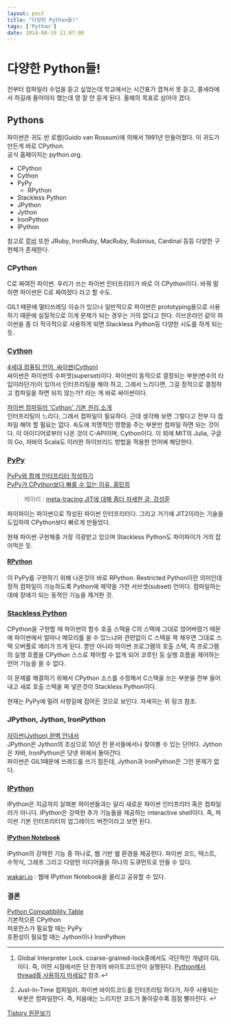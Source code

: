 ```yaml
---
layout: post
title: "다양한 Python들!"
tags: ['Python']
date: 2014-08-19 11:07:00
---
```

# 다양한 Python들!

전부터 컴파일러 수업을 듣고 싶었는데 학교에서는 시간표가 겹쳐서 못 듣고, 콜세라에서 하길래 들어야지 했는데 영 잘 안 듣게 된다. 올해의 목표로 삼아야 겠다.

## Pythons

파이썬은 귀도 반 로썸(Guido van Rossum)에 의해서 1991년 만들어졌다. 이 귀도가 만든게 바로 CPython.  
공식 홈페이지는 python.org.

  * CPython
  * Cython
  * PyPy
    * RPython
  * Stackless Python
  * JPython
  * Jython
  * IronPython
  * IPython

참고로 [루비](http://ko.wikipedia.org/wiki/%EB%A3%A8%EB%B9%84_\(%ED%94%84%EB%A1%9C%EA%B7%B8%EB%9E%98%EB%B0%8D_%EC%96%B8%EC%96%B4) 또한 JRuby, IronRuby, MacRuby, Rubinius, Cardinal 등등 다양한 구현체가 존재한다. 

### CPython

C로 짜여진 파이썬. 우리가 쓰는 파이썬 인터프리터가 바로 이 CPython이다. 바꿔 말하면 파이썬은 C로 짜여졌다 라고 할 수도.

GIL1 때문에 멀티쓰레딩 이슈가 있으나 일반적으로 파이썬은 prototyping용으로 사용하기 때문에 실질적으로 이게 문제가 되는 경우는 거의 없다고 한다. 이브온라인 같이 파이썬을 좀 더 적극적으로 사용하게 되면 Stackless Python등 다양한 시도를 하게 되는 듯.

### [Cython](http://ko.wikipedia.org/wiki/%EC%82%AC%EC%9D%B4%EC%8D%AC)

[4세대 컴퓨팅 언어, 싸이쎤(Cython)](http://www.wikitree.co.kr/main/news_view.php?id=149307)  
싸이썬은 파이썬의 수퍼셋(superset)이다. 파이썬이 동적으로 결정되는 부분(변수의 타입이라던가)이 있어서 인터프리팅을 해야 하고, 그래서 느리다면, 그걸 정적으로 결정하고 컴파일을 하면 되지 않는가? 라는 게 바로 싸이썬이다.

[파이썬 컴파일러 'Cython' 기본 원리 소개](http://www.wikitree.co.kr/opm/opm_news_view.php?id=160061&alid=200094&opm=jamessungjinkim)  
인터프리팅이 느리다, 그래서 컴파일이 필요하다. 근데 생각해 보면 그렇다고 전부 다 컴파일 해야 할 필요는 없다. 속도에 치명적인 영향을 주는 부분만 컴파일 하면 되는 것이다. 이 아이디어로부터 나온 것이 C-API이며, Cython이다. 이 외에 MIT의 Julia, 구글의 Go, 자바의 Scala도 이러한 하이브리드 방법을 적용한 언어에 해당한다.

### [PyPy](https://mirror.enha.kr/wiki/PyPy)

[PyPy와 함께 인터프리터 작성하기](http://haruair.com/blog/1882)  
[PyPy가 CPython보다 빠를 수 있는 이유, 홍민희](http://blog.dahlia.kr/post/5124874464)

> 메아리 : [meta-tracing JIT에 대해 좀더 자세한 글, 강성훈](http://j.mearie.org/post/5125952364/why-is-pypy-faster-than-cpython)

파이파이는 파이썬으로 작성된 파이썬 인터프리터다. 그리고 거기에 JIT2이라는 기술을 도입하여 CPython보다 빠르게 만들었다.

현재 파이썬 구현체중 가장 각광받고 있으며 Stackless Python도 파이파이가 거의 잡아먹은 듯. 

#### [RPython](http://ko.wikipedia.org/wiki/RPython)

이 PyPy를 구현하기 위해 나온것이 바로 RPython. Restricted Python이란 의미인데 정적 컴파일이 가능하도록 Python에 제약을 가한 서브셋(subset) 언어다. 컴파일하는 데에 장애가 되는 동적인 기능을 제거한 것.

### [Stackless Python](https://mirror.enha.kr/wiki/Python#s-4.2)

CPython을 구현할 때 파이썬의 함수 호출 스택을 C의 스택에 그대로 얹어버렸기 때문에 파이썬에서 얼마나 메모리를 쓸 수 있느냐와 관련없이 C 스택을 꽉 채우면 그대로 스택 오버플로 에러가 뜨게 된다. 뿐만 아니라 파이썬 프로그램의 호출 스택, 즉 프로그램의 실행 흐름을 CPython 스스로 제어할 수 없게 되어 코루틴 등 실행 흐름을 제어하는 언어 기능을 쓸 수 없다.

이 문제를 해결하기 위해서 CPython 소스를 수정해서 C스택을 쓰는 부분을 전부 들어내고 새로 호출 스택을 짜 넣은것이 Stackless Python이다. 

현재는 PyPy에 밀려 사향길에 접어든 것으로 보인다. 자세히는 위 링크 참조.

### JPython, Jython, IronPython

[자이썬(Jython) 완벽 안내서](http://jythonbook-ko.readthedocs.org/)  
JPython은 Jython의 조상으로 10년 전 문서들에서나 찾아볼 수 있는 단어다. Jython은 자바, IronPython은 닷넷 위에서 돌아간다.  
파이썬은 GIL1때문에 쓰레드를 쓰기 힘든데, Jython과 IronPython은 그런 문제가 없다.

### [IPython](http://en.wikipedia.org/wiki/IPython)

IPython은 지금까지 살펴본 파이썬들과는 달리 새로운 파이썬 인터프리터 혹은 컴파일러가 아니다. IPython은 강력한 추가 기능들을 제공하는 interactive shell이다. 즉, 파이썬 기본 인터프리터의 업그레이드 버전이라고 보면 된다. 

#### [IPython Notebook](http://ipython.org/notebook.html)

IPython의 강력한 기능 중 하나로, 웹 기반 쉘 환경을 제공한다. 파이썬 코드, 텍스트, 수학식, 그래프 그리고 다양한 미디어들을 하나의 도큐먼트로 만들 수 있다. 

[wakari.io](https://www.wakari.io/) : 웹에 IPython Notebook을 올리고 공유할 수 있다.

### 결론

[Python Compatibility Table](http://blog.dahlia.kr/post/7429547149)  
기본적으론 CPython  
퍼포먼스가 필요할 때는 PyPy  
호환성이 필요할 때는 Jython이나 IronPython

* * *

  1. Global Interpreter Lock. coarse-grained-lock중에서도 극단적인 개념이 GIL이다. 즉, 어떤 시점에서든 단 한개의 바이트코드만이 실행된다. [Python에서 thread를 사용하지 마세요?](http://yinjae.wordpress.com/2012/04/02/python-thread/) 참조.↩

  2. Just-In-Time 컴파일러. 파이썬 바이트코드를 인터프리팅 하다가, 자주 사용되는 부분은 컴파일한다. 즉, 처음에는 느리지만 코드가 돌아갈수록 점점 빨라진다. ↩


[Tistory 원문보기](http://khanrc.tistory.com/25)
